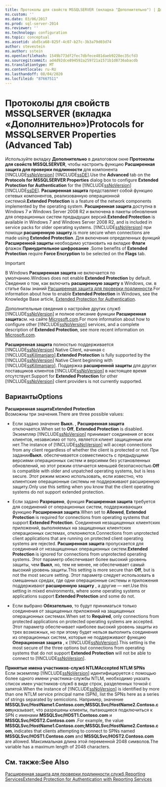 ```yaml
---
title: Протоколы для свойств MSSQLSERVER (вкладка "Дополнительно") | Документы Майкрософт
ms.custom: ''
ms.date: 03/06/2017
ms.prod: sql-server-2014
ms.reviewer: ''
ms.technology: configuration
ms.topic: conceptual
ms.assetid: abd5ca68-825f-4c07-b27c-3b3a79d03d74
author: stevestein
ms.author: sstein
ms.openlocfilehash: 1549b773df2fec7dbfece481daeb9228ec35cfd3
ms.sourcegitcommit: ad4d92dce894592a259721a1571b1d8736abacdb
ms.translationtype: MT
ms.contentlocale: ru-RU
ms.lasthandoff: 08/04/2020
ms.locfileid: "87667511"
---
```

# <a name="protocols-for-mssqlserver-properties-advanced-tab"></a><span data-ttu-id="ed94e-102">Протоколы для свойств MSSQLSERVER (вкладка «Дополнительно»)</span><span class="sxs-lookup"><span data-stu-id="ed94e-102">Protocols for MSSQLSERVER Properties (Advanced Tab)</span></span>
  <span data-ttu-id="ed94e-103">Используйте вкладку **Дополнительно** в диалоговом окне **Протоколы для свойств MSSQLSERVER**, чтобы настроить функцию **Расширенная защита для проверки подлинности** для компонента [!INCLUDE[ssNoVersion](../../includes/ssnoversion-md.md)] [!INCLUDE[ssDE](../../includes/ssde-md.md)].</span><span class="sxs-lookup"><span data-stu-id="ed94e-103">Use the **Advanced** tab on the **Protocols for MSSQLSERVER Properties** dialog box to configure **Extended Protection for Authentication** for the [!INCLUDE[ssNoVersion](../../includes/ssnoversion-md.md)] [!INCLUDE[ssDE](../../includes/ssde-md.md)].</span></span> <span data-ttu-id="ed94e-104">**Расширенная защита** представляет собой функцию сетевых компонентов, реализованную операционной системой.</span><span class="sxs-lookup"><span data-stu-id="ed94e-104">**Extended Protection** is a feature of the network components implemented by the operating system.</span></span> <span data-ttu-id="ed94e-105">**Расширенная защита** доступна в Windows 7 и Windows Server 2008 R2 и включена в пакеты обновления для операционных систем предыдущих версий.</span><span class="sxs-lookup"><span data-stu-id="ed94e-105">**Extended Protection** is available in Windows 7 and Windows Server 2008 R2, and is included in service packs for older operating systems.</span></span> [!INCLUDE[ssNoVersion](../../includes/ssnoversion-md.md)] <span data-ttu-id="ed94e-106">при помощи **расширенную защиту**.</span><span class="sxs-lookup"><span data-stu-id="ed94e-106">is more secure when connections are made using **Extended Protection**.</span></span> <span data-ttu-id="ed94e-107">Для включения определенных функций **Расширенной защиты** необходимо установить на вкладке **Флаги** флажок **Принудительное шифрование** .</span><span class="sxs-lookup"><span data-stu-id="ed94e-107">Some benefits of **Extended Protection** require **Force Encryption** to be selected on the **Flags** tab.</span></span>  
  
> [!IMPORTANT]  
>  <span data-ttu-id="ed94e-108">В Windows **Расширенная защита** не включается по умолчанию.</span><span class="sxs-lookup"><span data-stu-id="ed94e-108">Windows does not enable **Extended Protection** by default.</span></span> <span data-ttu-id="ed94e-109">Сведения о том, как включить **расширенную защиту** в Windows, см. в статье базы знаний [Расширенная защита для проверки подлинности](https://go.microsoft.com/fwlink/?LinkId=178431).</span><span class="sxs-lookup"><span data-stu-id="ed94e-109">For information about how to enable **Extended Protection** in Windows, see the Knowledge Base article, [Extended Protection for Authentication](https://go.microsoft.com/fwlink/?LinkId=178431).</span></span>  
  
 <span data-ttu-id="ed94e-110">Дополнительные сведения о настройке других служб [!INCLUDE[ssNoVersion](../../includes/ssnoversion-md.md)] и полное описание функции **Расширенная защита**см. на сайте [Microsoft.com](https://go.microsoft.com/fwlink/?LinkId=177752).</span><span class="sxs-lookup"><span data-stu-id="ed94e-110">For more information about how to configure other [!INCLUDE[ssNoVersion](../../includes/ssnoversion-md.md)] services, and a complete description of **Extended Protection**, see more recent information on [Microsoft.com](https://go.microsoft.com/fwlink/?LinkId=177752).</span></span>  
  
 <span data-ttu-id="ed94e-111">**Расширенная защита** полностью поддерживается [!INCLUDE[ssNoVersion](../../includes/ssnoversion-md.md)] Native Client, начиная с [!INCLUDE[ssKilimanjaro](../../includes/sskilimanjaro-md.md)].</span><span class="sxs-lookup"><span data-stu-id="ed94e-111">**Extended Protection** is fully supported by the [!INCLUDE[ssNoVersion](../../includes/ssnoversion-md.md)] Native Client beginning with [!INCLUDE[ssKilimanjaro](../../includes/sskilimanjaro-md.md)].</span></span> <span data-ttu-id="ed94e-112">Поддержка **расширенной защиты** для других поставщиков клиентов [!INCLUDE[ssNoVersion](../../includes/ssnoversion-md.md)] в настоящее время отсутствует.</span><span class="sxs-lookup"><span data-stu-id="ed94e-112">Support for **Extended Protection** for other [!INCLUDE[ssNoVersion](../../includes/ssnoversion-md.md)] client providers is not currently supported.</span></span>  
  
## <a name="options"></a><span data-ttu-id="ed94e-113">Варианты</span><span class="sxs-lookup"><span data-stu-id="ed94e-113">Options</span></span>  
 <span data-ttu-id="ed94e-114">**Расширенная защита**</span><span class="sxs-lookup"><span data-stu-id="ed94e-114">**Extended Protection**</span></span>  
 <span data-ttu-id="ed94e-115">Возможны три значения.</span><span class="sxs-lookup"><span data-stu-id="ed94e-115">There are three possible values:</span></span>  
  
-   <span data-ttu-id="ed94e-116">Если задано значение **Выкл.** , **Расширенная защита** отключается.</span><span class="sxs-lookup"><span data-stu-id="ed94e-116">When set to **Off**, **Extended Protection** is disabled.</span></span> <span data-ttu-id="ed94e-117">Экземпляр [!INCLUDE[ssNoVersion](../../includes/ssnoversion-md.md)] принимает соединения от всех клиентов, независимо от того, является клиент защищенным или нет.</span><span class="sxs-lookup"><span data-stu-id="ed94e-117">The instance of [!INCLUDE[ssNoVersion](../../includes/ssnoversion-md.md)] will accept connections from any client regardless of whether the client is protected or not.</span></span> <span data-ttu-id="ed94e-118">При задании**Выкл.** обеспечивается совместимость с предыдущими версиями операционных систем и версиями без установленных обновлений, но этот режим отличается меньшей безопасностью.</span><span class="sxs-lookup"><span data-stu-id="ed94e-118">**Off** is compatible with older and unpatched operating systems, but is less secure.</span></span> <span data-ttu-id="ed94e-119">Этот режим можно использовать, если известно, что клиентские операционные системы не поддерживают расширенную защиту.</span><span class="sxs-lookup"><span data-stu-id="ed94e-119">Only use this setting when you know that the client operating systems do not support extended protection.</span></span>  
  
-   <span data-ttu-id="ed94e-120">Если задано **Разрешено**, функция **Расширенная защита** требуется для соединений от операционных систем, поддерживающих функцию **Расширенная защита**.</span><span class="sxs-lookup"><span data-stu-id="ed94e-120">When set to **Allowed**, **Extended Protection** is required for connections from operating systems that support **Extended Protection**.</span></span> <span data-ttu-id="ed94e-121">Соединения незащищенных клиентских приложений, выполняемых на защищенных клиентских операционных системах, отклоняются.</span><span class="sxs-lookup"><span data-stu-id="ed94e-121">Connections from unprotected client applications that are running on protected client operating systems are rejected.</span></span> <span data-ttu-id="ed94e-122">**Расширенная защита** пропускается для соединений от незащищенных операционных систем.</span><span class="sxs-lookup"><span data-stu-id="ed94e-122">**Extended Protection** is ignored for connections from unprotected operating systems.</span></span> <span data-ttu-id="ed94e-123">Этот параметр обеспечивает более высокий уровень защиты, чем **Выкл**, но, тем не менее, не обеспечивает самый высокий уровень защиты.</span><span class="sxs-lookup"><span data-stu-id="ed94e-123">This setting is more secure than **Off**, but is not the most secure setting.</span></span> <span data-ttu-id="ed94e-124">Этот параметр следует использовать в смешанных средах, где одни операционные системы и приложения поддерживают **расширенную защиту** , а другие — нет.</span><span class="sxs-lookup"><span data-stu-id="ed94e-124">Use this setting in mixed environments, where some operating systems or applications support **Extended Protection** and some do not.</span></span>  
  
-   <span data-ttu-id="ed94e-125">Если выбрано **Обязательно**, то будут приниматься только соединения от защищенных приложений на защищенных операционных системах.</span><span class="sxs-lookup"><span data-stu-id="ed94e-125">When set to **Required**, only connections from protected applications on protected operating systems are accepted.</span></span> <span data-ttu-id="ed94e-126">Этот параметр обеспечивает наиболее высокий уровень защиты из трех возможных, но при этому будет нельзя выполнить соединения из операционных систем, которые не поддерживают функцию **Операционная защита** , к [!INCLUDE[ssNoVersion](../../includes/ssnoversion-md.md)].</span><span class="sxs-lookup"><span data-stu-id="ed94e-126">This setting is the most secure of the three options but connections from operating systems that do not support **Extended Protection** will not be able to connect to [!INCLUDE[ssNoVersion](../../includes/ssnoversion-md.md)].</span></span>  
  
 <span data-ttu-id="ed94e-127">**Принятые имена участников-служб NTLM**</span><span class="sxs-lookup"><span data-stu-id="ed94e-127">**Accepted NTLM SPNs**</span></span>  
 <span data-ttu-id="ed94e-128">Если экземпляр [!INCLUDE[ssNoVersion](../../includes/ssnoversion-md.md)] идентифицируется с помощью более одного имени участника-службы NTLM, необходимо указать список имен участников-служб в виде строк, разделенных точкой с запятой.</span><span class="sxs-lookup"><span data-stu-id="ed94e-128">When the instance of [!INCLUDE[ssNoVersion](../../includes/ssnoversion-md.md)] is identified by more than one NTLM service principal name (SPN), list the SPNs here as a series of strings separated by semicolons.</span></span> <span data-ttu-id="ed94e-129">Например, значение **MSSQLSvc/HostName1.Contoso.com;MSSQLSvc/HostName2.Contoso.com**указывает, что разрешены клиенты, пытающиеся подключиться к SPN с именами **MSSQLSvc/HOST1.Contoso.com** и **MSSQLSvc/HOST2.Contoso.com** .</span><span class="sxs-lookup"><span data-stu-id="ed94e-129">For example, the value **MSSQLSvc/HostName1.Contoso.com;MSSQLSvc/HostName2.Contoso.com**, indicates that clients attempting to connect to SPNs named **MSSQLSvc/HOST1.Contoso.com** and **MSSQLSvc/HOST2.Contoso.com** are allowed.</span></span> <span data-ttu-id="ed94e-130">Максимальная длина этой переменной 2048 символов.</span><span class="sxs-lookup"><span data-stu-id="ed94e-130">The variable has a maximum length of 2048 characters.</span></span>  
  
## <a name="see-also"></a><span data-ttu-id="ed94e-131">См. также:</span><span class="sxs-lookup"><span data-stu-id="ed94e-131">See Also</span></span>  
 [<span data-ttu-id="ed94e-132">Расширенная защита для проверки подлинности служб Reporting Services</span><span class="sxs-lookup"><span data-stu-id="ed94e-132">Extended Protection for Authentication with Reporting Services</span></span>](../../reporting-services/security/extended-protection-for-authentication-with-reporting-services.md)  
  
  
